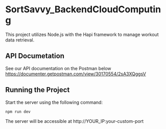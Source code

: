 # SortSavvy_BackendCloudComputing

This project utilizes Node.js with the Hapi framework to manage workout data retrieval.

## API Documetation
See our API documentation on the Postman below
<br>
https://documenter.getpostman.com/view/30170554/2sA3XQggsV

## Running the Project

Start the server using the following command:

```
npm run dev
```

The server will be accessible at http://YOUR_IP:your-custom-port
